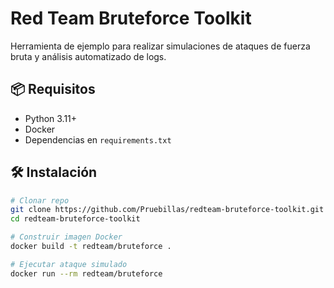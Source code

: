 # Red Team Bruteforce Toolkit

Herramienta de ejemplo para realizar simulaciones de ataques de fuerza bruta y análisis automatizado de logs.

## 📦 Requisitos

- Python 3.11+
- Docker
- Dependencias en `requirements.txt`

## 🛠️ Instalación

```bash
# Clonar repo
git clone https://github.com/Pruebillas/redteam-bruteforce-toolkit.git 
cd redteam-bruteforce-toolkit

# Construir imagen Docker
docker build -t redteam/bruteforce .

# Ejecutar ataque simulado
docker run --rm redteam/bruteforce